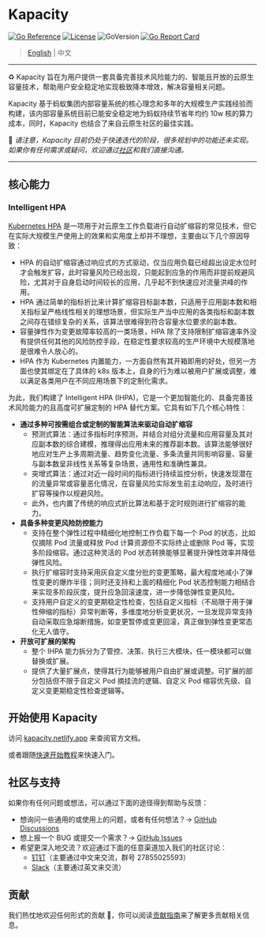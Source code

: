# Kapacity

[![Go Reference](https://pkg.go.dev/badge/github.com/traas-stack/kapacity.svg)](https://pkg.go.dev/github.com/traas-stack/kapacity)
[![License](https://img.shields.io/github/license/traas-stack/kapacity)](https://www.apache.org/licenses/LICENSE-2.0.html)
![GoVersion](https://img.shields.io/github/go-mod/go-version/traas-stack/kapacity)
[![Go Report Card](https://goreportcard.com/badge/github.com/traas-stack/kapacity)](https://goreportcard.com/report/github.com/traas-stack/kapacity)

> [English](README.md) | 中文

---

♻️ Kapacity 旨在为用户提供一套具备完善技术风险能力的、智能且开放的云原生容量技术，帮助用户安全稳定地实现极致降本增效，解决容量相关问题。

Kapacity 基于蚂蚁集团内部容量系统的核心理念和多年的大规模生产实践经验而构建，该内部容量系统目前已能安全稳定地为蚂蚁持续节省年均约 10w 核的算力成本，同时，Kapacity 也结合了来自云原生社区的最佳实践。

🚀 _请注意，Kapacity 目前仍处于快速迭代的阶段，很多规划中的功能还未实现。如果你有任何需求或疑问，欢迎通过[社区](#社区与支持)和我们直接沟通。_

---

## 核心能力

### Intelligent HPA

[Kubernetes HPA](https://kubernetes.io/zh-cn/docs/tasks/run-application/horizontal-pod-autoscale/) 是一项用于对云原生工作负载进行自动扩缩容的常见技术，但它在实际大规模生产使用上的效果和实用度上却并不理想，主要由以下几个原因导致：

* HPA 的自动扩缩容通过响应式的方式驱动，仅当应用负载已经超出设定水位时才会触发扩容，此时容量风险已经出现，只能起到应急的作用而非提前规避风险，尤其对于自身启动时间较长的应用，几乎起不到快速应对流量洪峰的作用。
* HPA 通过简单的指标折比来计算扩缩容目标副本数，只适用于应用副本数和相关指标呈严格线性相关的理想场景，但实际生产当中应用的各类指标和副本数之间存在错综复杂的关系，该算法很难得到符合容量水位要求的副本数。
* 容量弹性作为变更故障率较高的一类场景，HPA 除了支持限制扩缩容速率外没有提供任何其他的风险防控手段，在稳定性要求较高的生产环境中大规模落地是很难令人放心的。
* HPA 作为 Kubernetes 内置能力，一方面自然有其开箱即用的好处，但另一方面也使其绑定在了具体的 k8s 版本上，自身的行为难以被用户扩展或调整，难以满足各类用户在不同应用场景下的定制化需求。

为此，我们构建了 Intelligent HPA (IHPA)，它是一个更加智能化的、具备完善技术风险能力的且高度可扩展定制的 HPA 替代方案。它具有如下几个核心特性：

* **通过多种可按需组合或定制的智能算法来驱动自动扩缩容**
  * 预测式算法：通过多指标时序预测，并结合对组分流量和应用容量及其对应副本数的综合建模，推理得出应用未来的推荐副本数。该算法能够很好地应对生产上多周期流量、趋势变化流量、多条流量共同影响容量、容量与副本数呈非线性关系等复杂场景，通用性和准确性兼具。
  * 突增式算法：通过对近一段时间的指标进行持续监控分析，快速发现潜在的流量异常或容量恶化情况，在容量风险实际发生前主动响应，及时进行扩容等操作以规避风险。
  * 此外，也内置了传统的响应式折比算法和基于定时规则进行扩缩容的能力。
* **具备多种变更风险防控能力**
  * 支持在整个弹性过程中精细化地控制工作负载下每一个 Pod 的状态，比如仅摘除 Pod 流量或释放 Pod 计算资源但不实际终止或删除 Pod 等，实现多阶段缩容。通过这种灵活的 Pod 状态转换能够显著提升弹性效率并降低弹性风险。
  * 执行扩缩容时支持采用灰自定义度分批的变更策略，最大程度地减小了弹性变更的爆炸半径；同时还支持和上面的精细化 Pod 状态控制能力相结合来实现多阶段灰度，提升应急回滚速度，进一步降低弹性变更风险。
  * 支持用户自定义的变更期稳定性检查，包括自定义指标（不局限于用于弹性伸缩的指标）异常判断等，多维度地分析变更状况，一旦发现异常支持自动采取应急熔断措施，如变更暂停或变更回滚，真正做到弹性变更常态化无人值守。
* **开放可扩展的架构**
  * 整个 IHPA 能力拆分为了管控、决策、执行三大模块，任一模块都可以做替换或扩展。
  * 提供了大量扩展点，使得其行为能够被用户自由扩展或调整。可扩展的部分包括但不限于自定义 Pod 摘挂流的逻辑、自定义 Pod 缩容优先级、自定义变更期稳定性检查逻辑等。

## 开始使用 Kapacity

访问 [kapacity.netlify.app](https://kapacity.netlify.app/zh-cn/) 来查阅官方文档。

或者跟随[快速开始教程](https://kapacity.netlify.app/zh-cn/docs/getting-started/)来快速入门。

## 社区与支持

如果你有任何问题或想法，可以通过下面的途径得到帮助与反馈：

* 想询问一些通用的或使用上的问题，或者有任何想法？→ [GitHub Discussions](https://github.com/traas-stack/kapacity/discussions)
* 想上报一个 BUG 或提交一个需求？→ [GitHub Issues](https://github.com/traas-stack/kapacity/issues)
* 希望更深入地交流？欢迎通过下面的任意渠道加入我们的社区讨论：
  * [钉钉](https://qr.dingtalk.com/action/joingroup?code=v1,k1,7qkY1oyphgJvdUE4nJ1EcnNvE2JhmoNXBgdVTvD3AX0=&_dt_no_comment=1&origin=11)（主要通过中文来交流，群号 27855025593）
  * [Slack](https://join.slack.com/t/traas-kapacity/shared_invite/zt-1w1esmmk5-bNy3~IuGeCWQ21UmCexcrA)（主要通过英文来交流）

## 贡献

我们热忱地欢迎任何形式的贡献 🤗，你可以阅读[贡献指南](https://kapacity.netlify.app/zh-cn/docs/contribution-guidelines/)来了解更多贡献相关信息。
